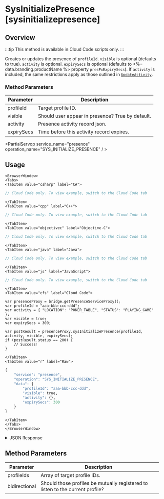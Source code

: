 # SysInitializePresence [sysinitializepresence]
## Overview
:::tip
This method is available in Cloud Code scripts only.
:::

Creates or updates the presence of `profileId`. `visible` is optional (defaults to true). `activity` is optional. `expirySecs` is optional (defaults to <%= data.branding.productName %> property `presPxExpirySecs`). If `activity` is included, the same restrictions apply as those outlined in <code>[UpdateActivity](/api/capi/presence/updateactivity)</code>.


### Method Parameters
Parameter | Description
--------- | -----------
profileId | Target profile ID.
visible | Should user appear in presence? True by default.
activity | Presence activity record json.
expirySecs | Time before this activity record expires.

<PartialServop service_name="presence" operation_name="SYS_INITIALIZE_PRESENCE" / >

## Usage

```mdx-code-block
<BrowserWindow>
<Tabs>
<TabItem value="csharp" label="C#">
```

```csharp
// Cloud Code only. To view example, switch to the Cloud Code tab
```

```mdx-code-block
</TabItem>
<TabItem value="cpp" label="C++">
```

```cpp
// Cloud Code only. To view example, switch to the Cloud Code tab
```

```mdx-code-block
</TabItem>
<TabItem value="objectivec" label="Objective-C">
```

```objectivec
// Cloud Code only. To view example, switch to the Cloud Code tab
```

```mdx-code-block
</TabItem>
<TabItem value="java" label="Java">
```

```java
// Cloud Code only. To view example, switch to the Cloud Code tab
```

```mdx-code-block
</TabItem>
<TabItem value="js" label="JavaScript">
```

```javascript
// Cloud Code only. To view example, switch to the Cloud Code tab
```

```mdx-code-block
</TabItem>
<TabItem value="cfs" label="Cloud Code">
```

```cfscript
var presenceProxy = bridge.getPresenceServiceProxy();
var profileId = "aaa-bbb-ccc-ddd";
var activity = { "LOCATION": "POKER_TABLE", "STATUS": "PLAYING_GAME" };
var visible = true;
var expirySecs = 300;

var postResult = presenceProxy.sysInitializePresence(profileId, activity, visible, expirySecs);
if (postResult.status == 200) {
    // Success!
}
```

```mdx-code-block
</TabItem>
<TabItem value="r" label="Raw">
```

```r
{
	"service": "presence",
	"operation": "SYS_INITIALIZE_PRESENCE",
	"data": {
		"profileId": "aaa-bbb-ccc-ddd",
		"visible": true,
		"activity": {},
		"expirySecs": 300
	}
}
```

```mdx-code-block
</TabItem>
</Tabs>
</BrowserWindow>
```

<details>
<summary>JSON Response</summary>

```json
{
 "data": null,
 "status": 200
}
```
</details>

## Method Parameters
Parameter | Description
--------- | -----------
profileIds | Array of target profile IDs.
bidirectional | Should those profiles be mutually registered to listen to the current profile?


